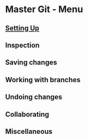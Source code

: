 # Master Git - Menu

## [Setting Up](setting-up.md)

## Inspection

## Saving changes

## Working with branches

## Undoing changes

## Collaborating

## Miscellaneous